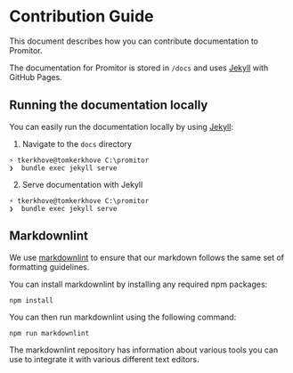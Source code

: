 # Contribution Guide

This document describes how you can contribute documentation to Promitor.

The documentation for Promitor is stored in `/docs` and uses [Jekyll](https://jekyllrb.com/) with GitHub Pages.

## Running the documentation locally

You can easily run the documentation locally by using [Jekyll](https://jekyllrb.com/docs/):

1. Navigate to the `docs` directory

```shell
⚡ tkerkhove@tomkerkhove C:\promitor
❯  bundle exec jekyll serve
```

2. Serve documentation with Jekyll

```shell
⚡ tkerkhove@tomkerkhove C:\promitor
❯  bundle exec jekyll serve
```

## Markdownlint

We use [markdownlint](https://github.com/DavidAnson/markdownlint)
to ensure that our markdown follows the same set of formatting guidelines.

You can install markdownlint by installing any required npm packages:

```shell
npm install
```

You can then run markdownlint using the following command:

```shell
npm run markdownlint
```

The markdownlint repository has information about various tools you can use to
integrate it with various different text editors.

